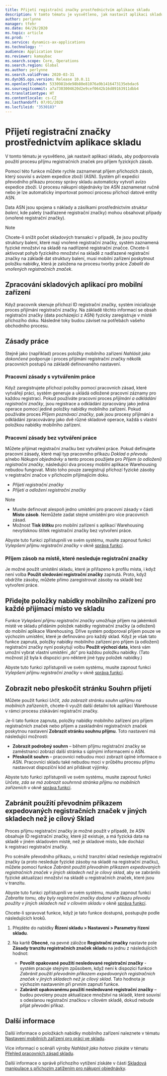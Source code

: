 ```yaml
---
title: Přijetí registrační značky prostřednictvím aplikace skladu
description: V tomto tématu je vysvětleno, jak nastavit aplikaci skladu na podporu použití procesu příjmu registračních značek pro příjem fyzických zásob.
author: perlynne
manager: tfehr
ms.date: 04/29/2020
ms.topic: article
ms.prod: ''
ms.service: dynamics-ax-applications
ms.technology: ''
audience: Application User
ms.reviewer: kamaybac
ms.search.scope: Core, Operations
ms.search.region: Global
ms.author: perlynne
ms.search.validFrom: 2020-03-31
ms.dyn365.ops.version: Release 10.0.11
ms.openlocfilehash: 5330981bde98b80e81076a9b1416473135ebdac6
ms.sourcegitcommit: a7a7303004620d2e9cef0642b16d89163911dbb4
ms.translationtype: HT
ms.contentlocale: cs-CZ
ms.lasthandoff: 07/01/2020
ms.locfileid: "3530183"
---
```

# <a name="license-plate-receiving-via-the-warehouse-app"></a>Přijetí registrační značky prostřednictvím aplikace skladu

V tomto tématu je vysvětleno, jak nastavit aplikaci skladu, aby podporovala použití procesu příjmu registračních značek pro příjem fyzických zásob.

Pomocí této funkce můžete rychle zaznamenat příjem příchozích zásob, který souvisí s avízem expedice zboží (ASN). Systém při expedici převodního příkazu procesy správy skladu automaticky vytvoří avízo expedice zboží. U procesu nákupní objednávky lze ASN zaznamenat ručně nebo je lze automaticky importovat pomocí procesu příchozí datové entity ASN.

Data ASN jsou spojena s náklady a zásilkami prostřednictvím *struktur balení*, kde palety (nadřazené registrační značky) mohou obsahovat případy (vnořené registrační značky).

> [!NOTE]
> Chcete-li snížit počet skladových transakcí v případě, že jsou použity struktury balení, které mají vnořené registrační značky, systém zaznamená fyzické množství na skladě na nadřízené registrační značce. Chcete-li aktivovat pohyb fyzického množství na skladě z nadřazené registrační značky na základě dat struktury balení, musí mobilní zařízení poskytnout položku nabídky, která je založena na procesu tvorby práce *Zabalit do vnořených registračních značek*.

## <a name="warehousing-mobile-device-app-processing"></a>Zpracování skladových aplikací pro mobilní zařízení

Když pracovník skenuje příchozí ID registrační značky, systém inicializuje proces přijímání registrační značky. Na základě těchto informací se obsah registrační značky (data pocházející z ASN) fyzicky zaregistruje v místě příchozího doku. Následné toky budou záviset na potřebách vašeho obchodního procesu.

## <a name="work-policies"></a>Zásady práce

Stejně jako (například) proces položky mobilního zařízení *Nahlásit jako dokončené* podporuje i proces přijímání registrační značky několik pracovních postupů na základě definovaného nastavení.

### <a name="work-policies-with-work-creation"></a>Pracovní zásady s vytvářením práce

Když zaregistrujete příchozí položky pomocí pracovních zásad, které vytvářejí práci, systém generuje a ukládá odložené pracovní záznamy pro každou registraci. Pokud používáte pracovní proces *přijímání a odkládání registrační značky*, jsou registrace a odkládání zpracovány jako jediná operace pomocí jediné položky nabídky mobilního zařízení. Pokud používáte proces *Příjem poznávací značky*, pak jsou procesy přijímání a odkládání zpracovávány jako dvě různé skladové operace, každá s vlastní položkou nabídky mobilního zařízení.

### <a name="work-policies-without-work-creation"></a>Pracovní zásady bez vytváření práce

Můžete přijímat registrační značku bez vytváření práce. Pokud definujete pracovní zásady, které mají typ pracovního příkazu *Doklad o převodu* a/nebo *Nákupní objednávky* a tento proces použijete pro *Příjem (a odložení) registrační značky*, následující dva procesy mobilní aplikace Warehousing nebudou fungovat. Místo toho pouze zaregistrují příchozí fyzické zásoby v registrační značce v příchozím přijímajícím doku.

- *Přijetí registrační značky*
- *Přijetí a odložení registrační značky*

> [!NOTE]
> - Musíte definovat alespoň jedno umístění pro pracovní zásady v části **Místo zásob**. Nemůžete zadat stejné umístění pro více pracovních zásad.
> - Možnost **Tisk štítku** pro mobilní zařízení s aplikací Warehousing nevytisknou štítek registrační značky bez vytvoření práce.

Abyste tuto funkci zpřístupnili ve svém systému, musíte zapnout funkci *Vylepšení příjmu registrační značky* v okně [správa funkcí](../../fin-ops-core/fin-ops/get-started/feature-management/feature-management-overview.md).

### <a name="receive-inventory-on-a-location-that-doesnt-track-license-plates"></a>Příjem zásob na místě, které nesleduje registrační značky

Je možné použít umístění skladu, které je přiřazeno k profilu místa, i když není volba **Použít sledování registrační značky** zapnutá. Proto, když obdržíte zásoby, můžete přímo zaregistrovat zásoby na skladě bez vytvoření práce.

## <a name="add-mobile-device-menu-items-for-each-receiving-location-in-a-warehouse"></a>Přidejte položky nabídky mobilního zařízení pro každé přijímací místo ve skladu

Funkce *Vylepšení příjmu registrační značky* umožňuje příjem na jakémkoli místě ve skladu přidáním položek nabídky registrační značky (a odložení) do mobilní aplikace Warehousing. Dříve systém podporoval příjem pouze ve výchozím umístění, které je definováno pro každý sklad. Když je však tato funkce zapnutá, položky nabídky mobilního zařízení pro příjem (a odložení) registrační značky nyní poskytují volbu **Použít výchozí data**, která vám umožní vybrat vlastní umístění „do“ pro každou položku nabídky. (Tato možnost již byla k dispozici pro některé jiné typy položek nabídky.)

Abyste tuto funkci zpřístupnili ve svém systému, musíte zapnout funkci *Vylepšení příjmu registrační značky* v okně [správa funkcí](../../fin-ops-core/fin-ops/get-started/feature-management/feature-management-overview.md).

## <a name="show-or-skip-the-receiving-summary-page"></a>Zobrazit nebo přeskočit stránku Souhrn přijetí

Můžete použít funkci *Určit, zda zobrazit stránku souhn upříjmu na mobilních zařízeních*, chcete-li využít další detailní tok aplikací Warehouse v rámci procesu získávání registrační značky.

Je-li tato funkce zapnuta, položky nabídky mobilního zařízení pro příjem registračních značek nebo příjem a zaskladnění registračních značek poskytnou nastavení **Zobrazit stránku souhnu příjmu**. Toto nastavení má následující možnosti:

- **Zobrazit podrobný souhrn** – během příjmu registrační značky se zaměstnanci zobrazí další stránka s úplnými informacemi o ASN.
- **Přeskočit souhrn** – pracovníci nebudou moci zobrazit úplné informace o ASN. Pracovníci skladu také nebudou moci v průběhu procesu příjmu nastavovat dispoziční kód ani přidávat výjimky.

Abyste tuto funkci zpřístupnili ve svém systému, musíte zapnout funkci *Určete, zda se má zobrazit souhrnná stránka příjmu na mobilních zařízeních* v okně [správa funkcí](../../fin-ops-core/fin-ops/get-started/feature-management/feature-management-overview.md).

## <a name="prevent-transfer-ordershipped-license-plates-from-being-used-at-warehouses-other-than-the-destination-warehouse"></a>Zabránit použití převodním příkazem expedovaných registračních značek v jiných skladech než je cílový Sklad

Proces příjmu registrační značky je možné použít v případě, že ASN obsahuje ID registrační značky, které již existuje, a má fyzická data na skladě v jiném skladovém místě, než je skladové místo, kde dochází k registraci registrační značky.

Pro scénáře převodního příkazu, u nichž tranzitní sklad nesleduje registrační značky (a proto nesleduje fyzické zásoby na skladě na registrační značku), můžete pomocí funkce *Zabránit použití převodním příkazem expedovaných registračních značek v jiných skladech než je cílový sklad*, aby se zabránilo fyzické aktualizaci množství na skladě u registračních značek, které jsou v tranzitu.

Abyste tuto funkci zpřístupnili ve svém systému, musíte zapnout funkci *Zabraňte tomu, aby byly registrační značky dodané v příkazu převodu použity v jiných skladech než v cílovém skladu* v okně [správa funkcí](../../fin-ops-core/fin-ops/get-started/feature-management/feature-management-overview.md).

Chcete-li spravovat funkce, když je tato funkce dostupná, postupujte podle následujících kroků.

1. Přejděte do nabídky **Řízení skladu \> Nastavení \> Parametry řízení skladu**.
1. Na kartě **Obecné**, na pevné záložce **Registrační značky** nastavte pole **Zásady tranzitu registračních značek skladu** na jednu z následujících hodnot:

    - **Povolit opakované použití nesledované registrační značky** - systém pracuje stejným způsobem, když není k dispozici funkce *Zabránit použití převodním příkazem expedovaných registračních značek v jiných skladech než je cílový sklad*. Tato hodnota je výchozím nastavením při prvním zapnutí funkce.
    - **Zabránit opakovanému použití nesledované registrační značky** – budou povoleny pouze aktualizace množství na skladě, které souvisí s odeslanou registrační značkou v cílovém skladě, dokud nebude přijat převodní příkaz.

## <a name="more-information"></a>Další informace

Další informace o položkách nabídky mobilního zařízení naleznete v tématu [Nastavení mobilních zařízení pro práci ve skladu](configure-mobile-devices-warehouse.md).

Více informací o scénáři výroby *Nahlásit jako hotovo* získáte v tématu [Přehled pracovních zásad skladu](warehouse-work-policies.md).

Další informace o správě příchozího vytížení získáte v části [Skladová manipulace s příchozím zatížením pro nákupní objednávky](inbound-load-handling.md).
